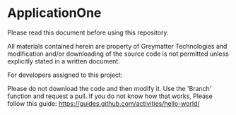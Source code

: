 # ApplicationOne


Please read this document before using this repository.

All materials contained herein are property of Greymatter Technologies and modification and/or downloading of the source code is not permitted unless explicitly stated in a written document. 

For developers assigned to this project:

Please do not download the code and then modify it. Use the 'Branch' function and request a pull. If you do not know how that works, Please follow this guide: https://guides.github.com/activities/hello-world/

